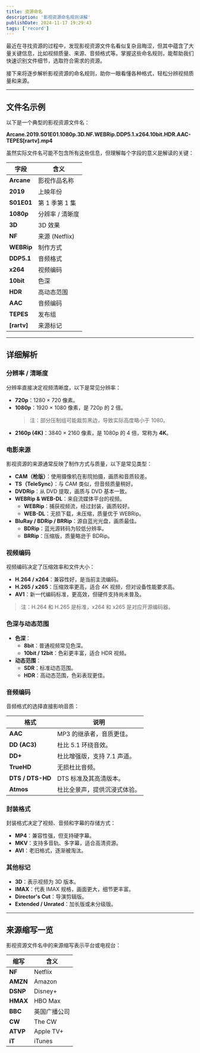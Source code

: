 ```yaml
---
title: 资源命名
description: '影视资源命名规则详解'
publishDate: 2024-11-17 19:29:43
tags: ['record']
---
```


最近在寻找资源的过程中，发现影视资源文件名看似复杂且晦涩，但其中蕴含了大量关键信息，比如视频质量、来源、音频格式等。掌握这些命名规则，能帮助我们快速识别文件细节，选取符合需求的资源。

接下来将逐步解析影视资源的命名规则，助你一眼看懂各种格式，轻松分辨视频质量和来源。

---

## 文件名示例

以下是一个典型的影视资源文件名：

**Arcane.2019.S01E01.1080p.3D.NF.WEBRip.DDP5.1.x264.10bit.HDR.AAC-TEPES[rartv].mp4**

虽然实际文件名可能不包含所有这些信息，但理解每个字段的意义是解读的关键：

| 字段         | 含义                |
| ------------ | ------------------- |
| **Arcane**   | 影视作品名称        |
| **2019**     | 上映年份            |
| **S01E01**   | 第 1 季第 1 集      |
| **1080p**    | 分辨率 / 清晰度     |
| **3D**       | 3D 效果             |
| **NF**       | 来源 (Netflix)      |
| **WEBRip**   | 制作方式            |
| **DDP5.1**   | 音频格式            |
| **x264**     | 视频编码            |
| **10bit**    | 色深                |
| **HDR**      | 高动态范围          |
| **AAC**      | 音频编码            |
| **TEPES**    | 发布组              |
| **[rartv]**  | 来源标记            |

---

## 详细解析

### 分辨率 / 清晰度

分辨率直接决定视频清晰度，以下是常见分辨率：

- **720p**：1280 × 720 像素。
- **1080p**：1920 × 1080 像素，是 720p 的 2 倍。
  > 注：部分压制组可能裁剪黑边，导致实际高度略小于 1080。
- **2160p (4K)**：3840 × 2160 像素，是 1080p 的 4 倍，常称为 **4K**。

### 电影来源

影视资源的来源通常反映了制作方式与质量，以下是常见类型：

- **CAM（枪版）**：使用摄像机在影院拍摄，画质和音质较差。
- **TS（TeleSync）**：与 CAM 类似，但音频质量稍好。
- **DVDRip**：从 DVD 提取，画质与 DVD 基本一致。
- **WEBRip & WEB-DL**：来自流媒体平台的视频。
  - **WEBRip**：捕获视频流，经过封装，画质较好。
  - **WEB-DL**：无损下载，未压缩，质量优于 WEBRip。
- **BluRay / BDRip / BRRip**：源自蓝光光盘，画质最佳。
  - **BDRip**：蓝光源转码为较低分辨率。
  - **BRRip**：压缩版，质量略逊于 BDRip。

### 视频编码

视频编码决定了压缩效率和文件大小：

- **H.264 / x264**：兼容性好，是当前主流编码。
- **H.265 / x265**：压缩效率更高，适合 4K 视频，但对设备性能要求高。
- **AV1**：新一代编码标准，更高效，但硬件支持尚未普及。

> 注：H.264 和 H.265 是标准，x264 和 x265 是对应开源编码器。

### 色深与动态范围

- **色深**：
  - **8bit**：普通视频常见色深。
  - **10bit / 12bit**：色彩更丰富，适合 HDR 视频。
- **动态范围**：
  - **SDR**：标准动态范围。
  - **HDR**：高动态范围，色彩表现更佳。

### 音频编码

音频格式的选择直接影响音质：

| 格式             | 说明                          |
| ---------------- | ----------------------------- |
| **AAC**          | MP3 的继承者，音质更佳。      |
| **DD (AC3)**     | 杜比 5.1 环绕音效。           |
| **DD+**          | 杜比增强版，支持 7.1 声道。   |
| **TrueHD**       | 无损杜比音频。                |
| **DTS / DTS-HD** | DTS 标准及其高清版本。        |
| **Atmos**        | 杜比全景声，提供沉浸式体验。  |

### 封装格式

封装格式决定了视频、音频和字幕的存储方式：

- **MP4**：兼容性强，但支持硬字幕。
- **MKV**：支持多音轨、多字幕，适合高清资源。
- **AVI**：老旧格式，逐渐被淘汰。

### 其他标记

- **3D**：表示视频为 3D 版本。
- **IMAX**：代表 IMAX 规格，画面更大，细节更丰富。
- **Director's Cut**：导演剪辑版。
- **Extended / Unrated**：加长版或未分级版。

---

## 来源缩写一览

影视资源文件名中的来源缩写表示平台或电视台：

| 缩写     | 含义         |
| -------- | ------------ |
| **NF**   | Netflix      |
| **AMZN** | Amazon       |
| **DSNP** | Disney+      |
| **HMAX** | HBO Max      |
| **BBC**  | 英国广播公司 |
| **CW**   | The CW       |
| **ATVP** | Apple TV+    |
| **iT**   | iTunes       |